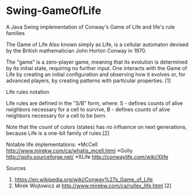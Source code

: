 # Swing-GameOfLife
A Java Swing implementation of Conway's Game of Life and life's rule families

The Game of Life
Also known simply as Life, is a cellular automaton devised by the British mathematician John Horton Conway in 1970.

The "game" is a zero-player game, meaning that its evolution is determined by its initial state, requiring no further input.
One interacts with the Game of Life by creating an initial configuration and observing how it evolves or, for advanced players,
by creating patterns with particular properties. [1]


Life rules notation

Life rules are defined in the "S/B" form, where:
S - defines counts of alive neighbors necessary for a cell to survive,
B - defines counts of alive neighbors necessary for a cell to be born.

Note that the count of colors (states) has no influence on next generations, because Life is a one-bit family of rules.[2]


Notable life implementations:
*McCell http://www.mirekw.com/ca/whatis_mcell.html
*Golly http://golly.sourceforge.net/
*XLife http://conwaylife.com/wiki/Xlife


Sources
1. https://en.wikipedia.org/wiki/Conway%27s_Game_of_Life
2. Mirek Wojtowicz at http://www.mirekw.com/ca/rullex_life.html [2]
